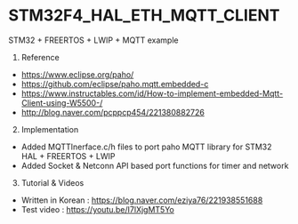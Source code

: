 # STM32F4_HAL_ETH_MQTT_CLIENT
 STM32 + FREERTOS + LWIP + MQTT example

1. Reference
- https://www.eclipse.org/paho/
- https://github.com/eclipse/paho.mqtt.embedded-c
- https://www.instructables.com/id/How-to-implement-embedded-Mqtt-Client-using-W5500-/
- http://blog.naver.com/pcppcp454/221380882726

2. Implementation
- Added MQTTInerface.c/h files to port paho MQTT library for STM32 HAL + FREERTOS + LWIP
- Added Socket & Netconn API based port functions for timer and network

3. Tutorial & Videos
- Written in Korean : https://blog.naver.com/eziya76/221938551688
- Test video : https://youtu.be/I7lXjgMT5Yo
